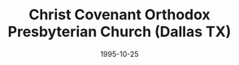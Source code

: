 ---
date: &id001 1995-10-25
end_date: null
location:
  address: Wycliffe Dining Common, 7500 W. Camp Wisdom Road
  city: Dallas
  state: TX
minister:
- end: 1995-10-25
  name: Michael Pasarilla
  start: 1991-01-01
  type: Organizing Pastor
- end: 2001-01-01
  name: Michael Pasarilla
  start: 1995-10-25
  type: Pastor
- end: null
  name: Joseph Keller
  start: 2002-01-01
  type: Pastor
ministers:
- Michael Pasarilla
- Michael Pasarilla
- Joseph Keller
name: Christ Covenant Orthodox Presbyterian Church
names:
- end: 1995-10-25
  name: Geneva Orthodox Presbyterian Church
  start: null
- end: null
  name: Christ Covenant Orthodox Presbyterian Church
  start: 1995-10-25
origination_date: *id001
raw_data: "TX\nDallas\nChrist Covenant Orthodox Presbyterian Church  (October 25,\
  \ 1995\u2013 )\n(formerly Geneva Orthodox Presbyterian Church)\nWycliffe Dining\
  \ Common, 7500 W. Camp Wisdom Road\nOrg. Pastor: Michael Pasarilla, 1991\u201395\n\
  Pastors: Michael Pasarilla, 1995\u20132001\nJoseph Keller, 2002\u2013"
received_from: null
states:
- TX
status:
  active: true
  end_date: null
  reason: null
  received_from: null
  withdrawal_to: null
title: Christ Covenant Orthodox Presbyterian Church (Dallas TX)
year_established:
- 1995

---